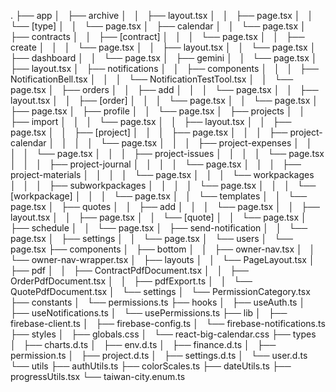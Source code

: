 .
├── app
│   ├── archive
│   │   ├── layout.tsx
│   │   ├── page.tsx
│   │   └── [type]
│   │       └── page.tsx
│   ├── calendar
│   │   └── page.tsx
│   ├── contracts
│   │   ├── [contract]
│   │   │   └── page.tsx
│   │   ├── create
│   │   │   └── page.tsx
│   │   ├── layout.tsx
│   │   └── page.tsx
│   ├── dashboard
│   │   └── page.tsx
│   ├── gemini
│   │   └── page.tsx
│   ├── layout.tsx
│   ├── notifications
│   │   ├── components
│   │   │   ├── NotificationBell.tsx
│   │   │   └── NotificationTestTool.tsx
│   │   └── page.tsx
│   ├── orders
│   │   ├── add
│   │   │   └── page.tsx
│   │   ├── layout.tsx
│   │   ├── [order]
│   │   │   └── page.tsx
│   │   └── page.tsx
│   ├── page.tsx
│   ├── profile
│   │   └── page.tsx
│   ├── projects
│   │   ├── import
│   │   │   └── page.tsx
│   │   ├── layout.tsx
│   │   ├── page.tsx
│   │   ├── [project]
│   │   │   ├── page.tsx
│   │   │   ├── project-calendar
│   │   │   │   └── page.tsx
│   │   │   ├── project-expenses
│   │   │   │   └── page.tsx
│   │   │   ├── project-issues
│   │   │   │   └── page.tsx
│   │   │   ├── project-journal
│   │   │   │   └── page.tsx
│   │   │   ├── project-materials
│   │   │   │   └── page.tsx
│   │   │   └── workpackages
│   │   │       ├── subworkpackages
│   │   │       │   └── page.tsx
│   │   │       └── [workpackage]
│   │   │           └── page.tsx
│   │   └── templates
│   │       └── page.tsx
│   ├── quotes
│   │   ├── add
│   │   │   └── page.tsx
│   │   ├── layout.tsx
│   │   ├── page.tsx
│   │   └── [quote]
│   │       └── page.tsx
│   ├── schedule
│   │   └── page.tsx
│   ├── send-notification
│   │   └── page.tsx
│   ├── settings
│   │   └── page.tsx
│   └── users
│       └── page.tsx
├── components
│   ├── bottom
│   │   ├── owner-nav.tsx
│   │   └── owner-nav-wrapper.tsx
│   ├── layouts
│   │   └── PageLayout.tsx
│   ├── pdf
│   │   ├── ContractPdfDocument.tsx
│   │   ├── OrderPdfDocument.tsx
│   │   ├── pdfExport.ts
│   │   └── QuotePdfDocument.tsx
│   └── settings
│       └── PermissionCategory.tsx
├── constants
│   └── permissions.ts
├── hooks
│   ├── useAuth.ts
│   ├── useNotifications.ts
│   └── usePermissions.ts
├── lib
│   ├── firebase-client.ts
│   ├── firebase-config.ts
│   └── firebase-notifications.ts
├── styles
│   ├── globals.css
│   └── react-big-calendar.css
├── types
│   ├── charts.d.ts
│   ├── env.d.ts
│   ├── finance.d.ts
│   ├── permission.ts
│   ├── project.d.ts
│   ├── settings.d.ts
│   └── user.d.ts
└── utils
    ├── authUtils.ts
    ├── colorScales.ts
    ├── dateUtils.ts
    ├── progressUtils.tsx
    └── taiwan-city.enum.ts

